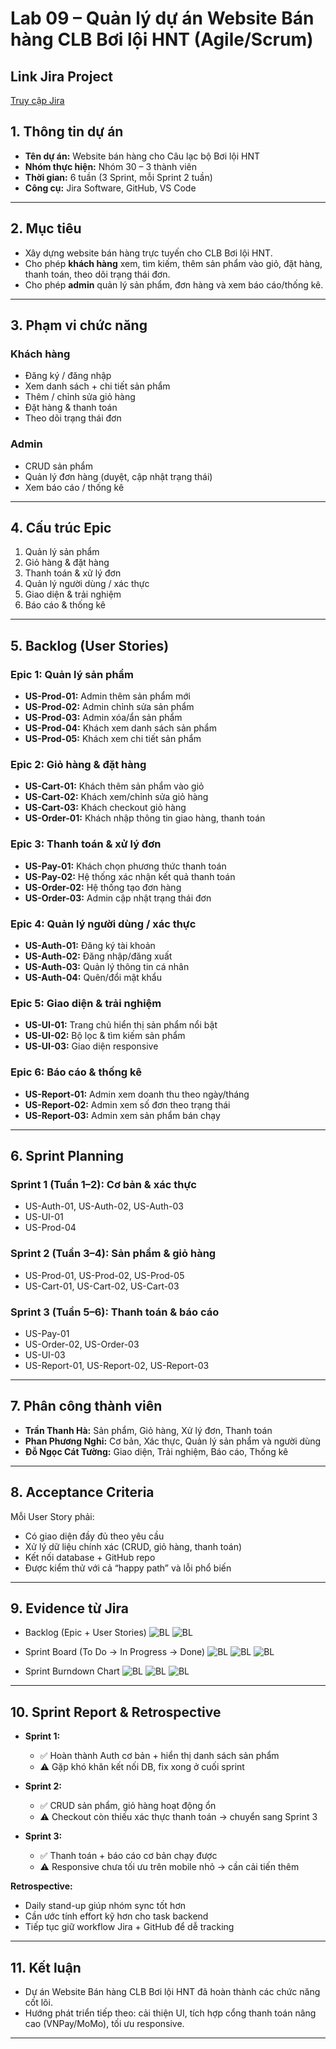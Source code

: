 # Lab 09 – Quản lý dự án Website Bán hàng CLB Bơi lội HNT (Agile/Scrum)
## Link Jira Project
[Truy cập Jira](https://miao0w0.atlassian.net/jira/software/projects/NB/summary)

## 1. Thông tin dự án

* **Tên dự án:** Website bán hàng cho Câu lạc bộ Bơi lội HNT
* **Nhóm thực hiện:** Nhóm 30 – 3 thành viên
* **Thời gian:** 6 tuần (3 Sprint, mỗi Sprint 2 tuần)
* **Công cụ:** Jira Software, GitHub, VS Code

---

## 2. Mục tiêu

* Xây dựng website bán hàng trực tuyến cho CLB Bơi lội HNT.
* Cho phép **khách hàng** xem, tìm kiếm, thêm sản phẩm vào giỏ, đặt hàng, thanh toán, theo dõi trạng thái đơn.
* Cho phép **admin** quản lý sản phẩm, đơn hàng và xem báo cáo/thống kê.

---

## 3. Phạm vi chức năng

### Khách hàng

* Đăng ký / đăng nhập
* Xem danh sách + chi tiết sản phẩm
* Thêm / chỉnh sửa giỏ hàng
* Đặt hàng & thanh toán
* Theo dõi trạng thái đơn

### Admin

* CRUD sản phẩm
* Quản lý đơn hàng (duyệt, cập nhật trạng thái)
* Xem báo cáo / thống kê

---

## 4. Cấu trúc Epic

1. Quản lý sản phẩm
2. Giỏ hàng & đặt hàng
3. Thanh toán & xử lý đơn
4. Quản lý người dùng / xác thực
5. Giao diện & trải nghiệm
6. Báo cáo & thống kê

---

## 5. Backlog (User Stories)

### Epic 1: Quản lý sản phẩm

* **US-Prod-01:** Admin thêm sản phẩm mới
* **US-Prod-02:** Admin chỉnh sửa sản phẩm
* **US-Prod-03:** Admin xóa/ẩn sản phẩm
* **US-Prod-04:** Khách xem danh sách sản phẩm
* **US-Prod-05:** Khách xem chi tiết sản phẩm

### Epic 2: Giỏ hàng & đặt hàng

* **US-Cart-01:** Khách thêm sản phẩm vào giỏ
* **US-Cart-02:** Khách xem/chỉnh sửa giỏ hàng
* **US-Cart-03:** Khách checkout giỏ hàng
* **US-Order-01:** Khách nhập thông tin giao hàng, thanh toán

### Epic 3: Thanh toán & xử lý đơn

* **US-Pay-01:** Khách chọn phương thức thanh toán
* **US-Pay-02:** Hệ thống xác nhận kết quả thanh toán
* **US-Order-02:** Hệ thống tạo đơn hàng
* **US-Order-03:** Admin cập nhật trạng thái đơn

### Epic 4: Quản lý người dùng / xác thực

* **US-Auth-01:** Đăng ký tài khoản
* **US-Auth-02:** Đăng nhập/đăng xuất
* **US-Auth-03:** Quản lý thông tin cá nhân
* **US-Auth-04:** Quên/đổi mật khẩu

### Epic 5: Giao diện & trải nghiệm

* **US-UI-01:** Trang chủ hiển thị sản phẩm nổi bật
* **US-UI-02:** Bộ lọc & tìm kiếm sản phẩm
* **US-UI-03:** Giao diện responsive

### Epic 6: Báo cáo & thống kê

* **US-Report-01:** Admin xem doanh thu theo ngày/tháng
* **US-Report-02:** Admin xem số đơn theo trạng thái
* **US-Report-03:** Admin xem sản phẩm bán chạy

---

## 6. Sprint Planning

### Sprint 1 (Tuần 1–2): Cơ bản & xác thực

* US-Auth-01, US-Auth-02, US-Auth-03
* US-UI-01
* US-Prod-04

### Sprint 2 (Tuần 3–4): Sản phẩm & giỏ hàng

* US-Prod-01, US-Prod-02, US-Prod-05
* US-Cart-01, US-Cart-02, US-Cart-03

### Sprint 3 (Tuần 5–6): Thanh toán & báo cáo

* US-Pay-01
* US-Order-02, US-Order-03
* US-UI-03
* US-Report-01, US-Report-02, US-Report-03

---

## 7. Phân công thành viên

* **Trần Thanh Hà:** Sản phẩm, Giỏ hàng, Xử lý đơn, Thanh toán
* **Phan Phương Nghi:** Cơ bản, Xác thực, Quản lý sản phẩm và người dùng
* **Đỗ Ngọc Cát Tường:** Giao diện, Trải nghiệm, Báo cáo, Thống kê

---

## 8. Acceptance Criteria

Mỗi User Story phải:

* Có giao diện đầy đủ theo yêu cầu
* Xử lý dữ liệu chính xác (CRUD, giỏ hàng, thanh toán)
* Kết nối database + GitHub repo
* Được kiểm thử với cả “happy path” và lỗi phổ biến

---

## 9. Evidence từ Jira

* Backlog (Epic + User Stories)
![BL](https://github.com/miao0w025/BT-LAB/blob/main/LAB09/jiraimages/1.1.png?raw=true)
![BL](https://github.com/miao0w025/BT-LAB/blob/main/LAB09/jiraimages/1.2.png?raw=true)

* Sprint Board (To Do → In Progress → Done)
![BL](https://github.com/miao0w025/BT-LAB/blob/main/LAB09/jiraimages/2.1.png?raw=true)
![BL](https://github.com/miao0w025/BT-LAB/blob/main/LAB09/jiraimages/2.2.png?raw=true)
![BL](https://github.com/miao0w025/BT-LAB/blob/main/LAB09/jiraimages/2.3.png?raw=true)

* Sprint Burndown Chart 
![BL](https://github.com/miao0w025/BT-LAB/blob/main/LAB09/jiraimages/BURNDOWN-SPRINT01.png?raw=true)
![BL](https://github.com/miao0w025/BT-LAB/blob/main/LAB09/jiraimages/BURNDOWN-SPRINT02.png?raw=true)
![BL](https://github.com/miao0w025/BT-LAB/blob/main/LAB09/jiraimages/BURNDOWN-SPRINT03.png?raw=true)

---

## 10. Sprint Report & Retrospective

* **Sprint 1:**

  * ✅ Hoàn thành Auth cơ bản + hiển thị danh sách sản phẩm
  * ⚠️ Gặp khó khăn kết nối DB, fix xong ở cuối sprint

* **Sprint 2:**

  * ✅ CRUD sản phẩm, giỏ hàng hoạt động ổn
  * ⚠️ Checkout còn thiếu xác thực thanh toán → chuyển sang Sprint 3

* **Sprint 3:**

  * ✅ Thanh toán + báo cáo cơ bản chạy được
  * ⚠️ Responsive chưa tối ưu trên mobile nhỏ → cần cải tiến thêm

**Retrospective:**

* Daily stand-up giúp nhóm sync tốt hơn
* Cần ước tính effort kỹ hơn cho task backend
* Tiếp tục giữ workflow Jira + GitHub để dễ tracking

---

## 11. Kết luận

* Dự án Website Bán hàng CLB Bơi lội HNT đã hoàn thành các chức năng cốt lõi.
* Hướng phát triển tiếp theo: cải thiện UI, tích hợp cổng thanh toán nâng cao (VNPay/MoMo), tối ưu responsive.

---
